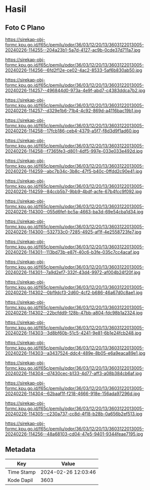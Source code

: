 # Hasil

## Foto C Plano

https://sirekap-obj-formc.kpu.go.id/f65c/pemilu/pdpr/36/03/12/20/13/3603122013005-20240226-114255--204a23b1-5a7d-4127-ac9b-0cde37d711a7.jpg

https://sirekap-obj-formc.kpu.go.id/f65c/pemilu/pdpr/36/03/12/20/13/3603122013005-20240226-114256--6fd2f12e-ce02-4ac2-8533-5af6b830ab50.jpg

https://sirekap-obj-formc.kpu.go.id/f65c/pemilu/pdpr/36/03/12/20/13/3603122013005-20240226-114257--496844d0-973a-4e9f-abd7-c4383ddca7b2.jpg

https://sirekap-obj-formc.kpu.go.id/f65c/pemilu/pdpr/36/03/12/20/13/3603122013005-20240226-114257--d329e1b6-71b4-4c92-869d-a4116bac19b1.jpg

https://sirekap-obj-formc.kpu.go.id/f65c/pemilu/pdpr/36/03/12/20/13/3603122013005-20240226-114258--17fcb186-ceb4-4379-a5f7-f8d3d9f1ad60.jpg

https://sirekap-obj-formc.kpu.go.id/f65c/pemilu/pdpr/36/03/12/20/13/3603122013005-20240226-114258--f7365fe3-d801-4df5-997e-033e033e492d.jpg

https://sirekap-obj-formc.kpu.go.id/f65c/pemilu/pdpr/36/03/12/20/13/3603122013005-20240226-114259--abc7b34c-3b8c-47f5-b40c-0ffdd2c90e41.jpg

https://sirekap-obj-formc.kpu.go.id/f65c/pemilu/pdpr/36/03/12/20/13/3603122013005-20240226-114259--84ccb5b7-9bb9-4bdf-acfe-67b4fcc9f092.jpg

https://sirekap-obj-formc.kpu.go.id/f65c/pemilu/pdpr/36/03/12/20/13/3603122013005-20240226-114300--055d6fef-bc5a-4663-ba3d-69e54cba1d34.jpg

https://sirekap-obj-formc.kpu.go.id/f65c/pemilu/pdpr/36/03/12/20/13/3603122013005-20240226-114300--532733c0-7285-4925-af1f-4e2558723fe7.jpg

https://sirekap-obj-formc.kpu.go.id/f65c/pemilu/pdpr/36/03/12/20/13/3603122013005-20240226-114301--113bd73b-e87f-40c6-b3fe-035c7cc4acaf.jpg

https://sirekap-obj-formc.kpu.go.id/f65c/pemilu/pdpr/36/03/12/20/13/3603122013005-20240226-114301--7a9d2ef7-332f-43d4-9972-af004b24f20f.jpg

https://sirekap-obj-formc.kpu.go.id/f65c/pemilu/pdpr/36/03/12/20/13/3603122013005-20240226-114302--0bf9dcf3-2d60-4cf2-b686-46a67d0c8ae1.jpg

https://sirekap-obj-formc.kpu.go.id/f65c/pemilu/pdpr/36/03/12/20/13/3603122013005-20240226-114302--22bcfdd9-128b-47bb-a804-fdc98b1a2324.jpg

https://sirekap-obj-formc.kpu.go.id/f65c/pemilu/pdpr/36/03/12/20/13/3603122013005-20240226-114303--3d8bf60b-51c5-4241-9e81-6b1e24fcb248.jpg

https://sirekap-obj-formc.kpu.go.id/f65c/pemilu/pdpr/36/03/12/20/13/3603122013005-20240226-114303--a3437524-ddc4-489e-8b05-e6a9eaca89e1.jpg

https://sirekap-obj-formc.kpu.go.id/f65c/pemilu/pdpr/36/03/12/20/13/3603122013005-20240226-114304--d7430cec-b133-4d77-aff3-a08b384cb6af.jpg

https://sirekap-obj-formc.kpu.go.id/f65c/pemilu/pdpr/36/03/12/20/13/3603122013005-20240226-114304--62baaf1f-f218-4666-918e-156ada97296d.jpg

https://sirekap-obj-formc.kpu.go.id/f65c/pemilu/pdpr/36/03/12/20/13/3603122013005-20240226-114305--c230a737-cc8d-4f18-b28b-0a656b2ef513.jpg

https://sirekap-obj-formc.kpu.go.id/f65c/pemilu/pdpr/36/03/12/20/13/3603122013005-20240226-114256--48a68103-cd04-47e5-9401-9344feae7195.jpg


## Metadata

| Key        | Value               |
| ---------- | ------------------- |
| Time Stamp | 2024-02-26 12:03:46 |
| Kode Dapil | 3603                |



